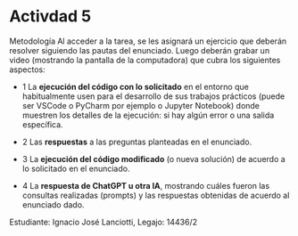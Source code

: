 # Activdad 5

Metodología
Al acceder a la tarea, se les asignará un ejercicio que deberán resolver siguiendo las pautas del enunciado. Luego deberán grabar un video (mostrando la pantalla de la computadora) que cubra los siguientes aspectos:

- 1 La **ejecución del código con lo solicitado** en el entorno que habitualmente usen para el desarrollo de sus trabajos prácticos (puede ser VSCode o PyCharm por ejemplo o Jupyter Notebook) donde muestren los detalles de la ejecución:  si hay algún error o una salida específica.

- 2 Las **respuestas** a las preguntas planteadas  en el enunciado.

- 3 La **ejecución del código modificado** (o nueva solución) de acuerdo a lo solicitado en el enunciado.

- 4 La **respuesta de ChatGPT u otra IA**, mostrando cuáles fueron las consultas realizadas (prompts) y las respuestas obtenidas de acuerdo  al enunciado dado.

Estudiante: Ignacio José Lanciotti, Legajo: 14436/2